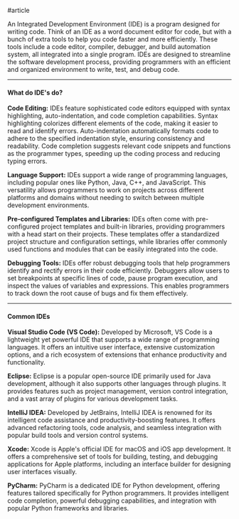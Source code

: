 #article

An Integrated Development Environment (IDE) is a program designed for writing code. Think of an IDE as a word document editor for code, but with a bunch of extra tools to help you code faster and more efficiently. These tools include a code editor, compiler, debugger, and build automation system, all integrated into a single program. IDEs are designed to streamline the software development process, providing programmers with an efficient and organized environment to write, test, and debug code.

---
#### What do IDE's do?

**Code Editing:** IDEs feature sophisticated code editors equipped with syntax highlighting, auto-indentation, and code completion capabilities. Syntax highlighting colorizes different elements of the code, making it easier to read and identify errors. Auto-indentation automatically formats code to adhere to the specified indentation style, ensuring consistency and readability. Code completion suggests relevant code snippets and functions as the programmer types, speeding up the coding process and reducing typing errors.

**Language Support:** IDEs support a wide range of programming languages, including popular ones like Python, Java, C++, and JavaScript. This versatility allows programmers to work on projects across different platforms and domains without needing to switch between multiple development environments.

**Pre-configured Templates and Libraries:** IDEs often come with pre-configured project templates and built-in libraries, providing programmers with a head start on their projects. These templates offer a standardized project structure and configuration settings, while libraries offer commonly used functions and modules that can be easily integrated into the code.

**Debugging Tools:** IDEs offer robust debugging tools that help programmers identify and rectify errors in their code efficiently. Debuggers allow users to set breakpoints at specific lines of code, pause program execution, and inspect the values of variables and expressions. This enables programmers to track down the root cause of bugs and fix them effectively.

---
#### Common IDEs

**Visual Studio Code (VS Code):** Developed by Microsoft, VS Code is a lightweight yet powerful IDE that supports a wide range of programming languages. It offers an intuitive user interface, extensive customization options, and a rich ecosystem of extensions that enhance productivity and functionality.

**Eclipse:** Eclipse is a popular open-source IDE primarily used for Java development, although it also supports other languages through plugins. It provides features such as project management, version control integration, and a vast array of plugins for various development tasks.

**IntelliJ IDEA:** Developed by JetBrains, IntelliJ IDEA is renowned for its intelligent code assistance and productivity-boosting features. It offers advanced refactoring tools, code analysis, and seamless integration with popular build tools and version control systems.

**Xcode:** Xcode is Apple's official IDE for macOS and iOS app development. It offers a comprehensive set of tools for building, testing, and debugging applications for Apple platforms, including an interface builder for designing user interfaces visually.

**PyCharm:** PyCharm is a dedicated IDE for Python development, offering features tailored specifically for Python programmers. It provides intelligent code completion, powerful debugging capabilities, and integration with popular Python frameworks and libraries.
